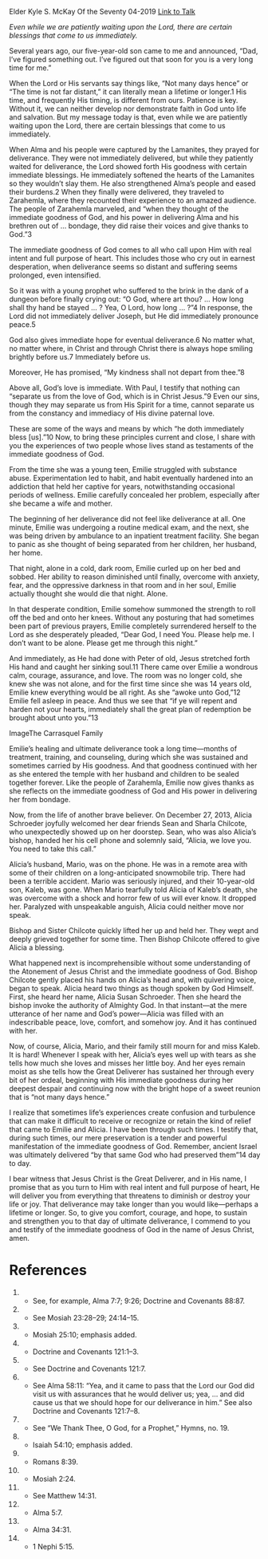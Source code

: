 Elder Kyle S. McKay
Of the Seventy
04-2019
[Link to Talk](https://www.churchofjesuschrist.org/study/general-conference/2019/04/55mckay?lang=eng)

_Even while we are patiently waiting upon the Lord, there are certain blessings that come to us immediately._

Several years ago, our five-year-old son came to me and announced, “Dad, I’ve figured something out. I’ve figured out that soon for you is a very long time for me.”

When the Lord or His servants say things like, “Not many days hence” or “The time is not far distant,” it can literally mean a lifetime or longer.1 His time, and frequently His timing, is different from ours. Patience is key. Without it, we can neither develop nor demonstrate faith in God unto life and salvation. But my message today is that, even while we are patiently waiting upon the Lord, there are certain blessings that come to us immediately.

When Alma and his people were captured by the Lamanites, they prayed for deliverance. They were not immediately delivered, but while they patiently waited for deliverance, the Lord showed forth His goodness with certain immediate blessings. He immediately softened the hearts of the Lamanites so they wouldn’t slay them. He also strengthened Alma’s people and eased their burdens.2 When they finally were delivered, they traveled to Zarahemla, where they recounted their experience to an amazed audience. The people of Zarahemla marveled, and “when they thought of the immediate goodness of God, and his power in delivering Alma and his brethren out of … bondage, they did raise their voices and give thanks to God.”3

The immediate goodness of God comes to all who call upon Him with real intent and full purpose of heart. This includes those who cry out in earnest desperation, when deliverance seems so distant and suffering seems prolonged, even intensified.

So it was with a young prophet who suffered to the brink in the dank of a dungeon before finally crying out: “O God, where art thou? … How long shall thy hand be stayed … ? Yea, O Lord, how long … ?”4 In response, the Lord did not immediately deliver Joseph, but He did immediately pronounce peace.5

God also gives immediate hope for eventual deliverance.6 No matter what, no matter where, in Christ and through Christ there is always hope smiling brightly before us.7 Immediately before us.

Moreover, He has promised, “My kindness shall not depart from thee.”8

Above all, God’s love is immediate. With Paul, I testify that nothing can “separate us from the love of God, which is in Christ Jesus.”9 Even our sins, though they may separate us from His Spirit for a time, cannot separate us from the constancy and immediacy of His divine paternal love.

These are some of the ways and means by which “he doth immediately bless [us].”10 Now, to bring these principles current and close, I share with you the experiences of two people whose lives stand as testaments of the immediate goodness of God.

From the time she was a young teen, Emilie struggled with substance abuse. Experimentation led to habit, and habit eventually hardened into an addiction that held her captive for years, notwithstanding occasional periods of wellness. Emilie carefully concealed her problem, especially after she became a wife and mother.

The beginning of her deliverance did not feel like deliverance at all. One minute, Emilie was undergoing a routine medical exam, and the next, she was being driven by ambulance to an inpatient treatment facility. She began to panic as she thought of being separated from her children, her husband, her home.

That night, alone in a cold, dark room, Emilie curled up on her bed and sobbed. Her ability to reason diminished until finally, overcome with anxiety, fear, and the oppressive darkness in that room and in her soul, Emilie actually thought she would die that night. Alone.

In that desperate condition, Emilie somehow summoned the strength to roll off the bed and onto her knees. Without any posturing that had sometimes been part of previous prayers, Emilie completely surrendered herself to the Lord as she desperately pleaded, “Dear God, I need You. Please help me. I don’t want to be alone. Please get me through this night.”

And immediately, as He had done with Peter of old, Jesus stretched forth His hand and caught her sinking soul.11 There came over Emilie a wondrous calm, courage, assurance, and love. The room was no longer cold, she knew she was not alone, and for the first time since she was 14 years old, Emilie knew everything would be all right. As she “awoke unto God,”12 Emilie fell asleep in peace. And thus we see that “if ye will repent and harden not your hearts, immediately shall the great plan of redemption be brought about unto you.”13

  ImageThe Carrasquel Family

Emilie’s healing and ultimate deliverance took a long time—months of treatment, training, and counseling, during which she was sustained and sometimes carried by His goodness. And that goodness continued with her as she entered the temple with her husband and children to be sealed together forever. Like the people of Zarahemla, Emilie now gives thanks as she reflects on the immediate goodness of God and His power in delivering her from bondage.

Now, from the life of another brave believer. On December 27, 2013, Alicia Schroeder joyfully welcomed her dear friends Sean and Sharla Chilcote, who unexpectedly showed up on her doorstep. Sean, who was also Alicia’s bishop, handed her his cell phone and solemnly said, “Alicia, we love you. You need to take this call.”

Alicia’s husband, Mario, was on the phone. He was in a remote area with some of their children on a long-anticipated snowmobile trip. There had been a terrible accident. Mario was seriously injured, and their 10-year-old son, Kaleb, was gone. When Mario tearfully told Alicia of Kaleb’s death, she was overcome with a shock and horror few of us will ever know. It dropped her. Paralyzed with unspeakable anguish, Alicia could neither move nor speak.

Bishop and Sister Chilcote quickly lifted her up and held her. They wept and deeply grieved together for some time. Then Bishop Chilcote offered to give Alicia a blessing.

What happened next is incomprehensible without some understanding of the Atonement of Jesus Christ and the immediate goodness of God. Bishop Chilcote gently placed his hands on Alicia’s head and, with quivering voice, began to speak. Alicia heard two things as though spoken by God Himself. First, she heard her name, Alicia Susan Schroeder. Then she heard the bishop invoke the authority of Almighty God. In that instant—at the mere utterance of her name and God’s power—Alicia was filled with an indescribable peace, love, comfort, and somehow joy. And it has continued with her.

Now, of course, Alicia, Mario, and their family still mourn for and miss Kaleb. It is hard! Whenever I speak with her, Alicia’s eyes well up with tears as she tells how much she loves and misses her little boy. And her eyes remain moist as she tells how the Great Deliverer has sustained her through every bit of her ordeal, beginning with His immediate goodness during her deepest despair and continuing now with the bright hope of a sweet reunion that is “not many days hence.”



I realize that sometimes life’s experiences create confusion and turbulence that can make it difficult to receive or recognize or retain the kind of relief that came to Emilie and Alicia. I have been through such times. I testify that, during such times, our mere preservation is a tender and powerful manifestation of the immediate goodness of God. Remember, ancient Israel was ultimately delivered “by that same God who had preserved them”14 day to day.

I bear witness that Jesus Christ is the Great Deliverer, and in His name, I promise that as you turn to Him with real intent and full purpose of heart, He will deliver you from everything that threatens to diminish or destroy your life or joy. That deliverance may take longer than you would like—perhaps a lifetime or longer. So, to give you comfort, courage, and hope, to sustain and strengthen you to that day of ultimate deliverance, I commend to you and testify of the immediate goodness of God in the name of Jesus Christ, amen.

# References
1. - See, for example, Alma 7:7; 9:26; Doctrine and Covenants 88:87.
2. - See Mosiah 23:28–29; 24:14–15.
3. - Mosiah 25:10; emphasis added.
4. - Doctrine and Covenants 121:1–3.
5. - See Doctrine and Covenants 121:7.
6. - See Alma 58:11: “Yea, and it came to pass that the Lord our God did visit us with assurances that he would deliver us; yea, … and did cause us that we should hope for our deliverance in him.” See also Doctrine and Covenants 121:7–8.
7. - See “We Thank Thee, O God, for a Prophet,” Hymns, no. 19.
8. - Isaiah 54:10; emphasis added.
9. - Romans 8:39.
10. - Mosiah 2:24.
11. - See Matthew 14:31.
12. - Alma 5:7.
13. - Alma 34:31.
14. - 1 Nephi 5:15.